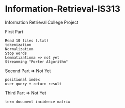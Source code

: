 # Information-Retrieval-IS313
Information Retrieval College Project 


   First Part 
              
    Read 10 files (.txt)
    tokenization 
    Normalization
    Stop words 
    Lemmatizationa => not yet 
    Streamming "Porter Algorithm" 
    
  Second Part => Not Yet
    
    positional index
    user query + return result 
  
  
  Third Part => Not Yet
    
    term document incidence matrix
   
